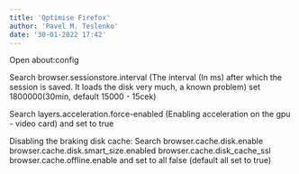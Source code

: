 ```yaml
---
title: 'Optimise Firefox'
author: 'Pavel M. Teslenko'
date: '30-01-2022 17:42'
---
```


>>>>
Open about:config

Search browser.sessionstore.interval (The interval (In ms) after which the session is saved. It loads the disk very much, a known problem)
set 1800000(30min, default 15000 - 15cek)

Search layers.acceleration.force-enabled (Enabling acceleration on the gpu - video card)
and set to true

Disabling the braking disk cache:
	Search
    	browser.cache.disk.enable
		browser.cache.disk.smart_size.enabled
		browser.cache.disk_cache_ssl
		browser.cache.offline.enable
	and set to all false (default all set to true)
